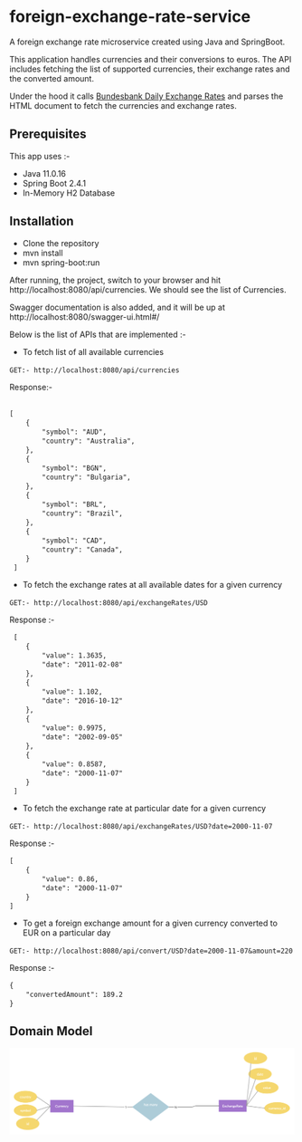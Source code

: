 # foreign-exchange-rate-service
A foreign exchange rate microservice created using Java and SpringBoot.

This application handles currencies and their conversions to euros. 
The API includes fetching the list of supported currencies, their exchange rates and the converted amount.

Under the hood it calls [Bundesbank Daily Exchange Rates](https://www.bundesbank.de/dynamic/action/en/statistics/time-series-databases/time-series-databases/759784/759784?statisticType=BBK_ITS&listId=www_sdks_b01012_3&treeAnchor=WECHSELKURSE) 
and parses the HTML document to fetch the currencies and exchange rates.

## Prerequisites
This app uses :-

- Java 11.0.16
- Spring Boot 2.4.1
- In-Memory H2 Database

## Installation

- Clone the repository
- mvn install
- mvn spring-boot:run

After running, the project, switch to your browser and hit 
http://localhost:8080/api/currencies. We should see the list of Currencies.

Swagger documentation is also added, and it will be up at http://localhost:8080/swagger-ui.html#/

Below is the list of APIs that are implemented :-

- To fetch list of all available currencies

`GET:- http://localhost:8080/api/currencies`

Response:- 

```

[
    {
        "symbol": "AUD",
        "country": "Australia", 
    },
    {
        "symbol": "BGN",
        "country": "Bulgaria",
    },
    {
        "symbol": "BRL",
        "country": "Brazil",
    },
    {
        "symbol": "CAD",
        "country": "Canada",
    }
 ]

```

- To fetch the exchange rates at all available dates for a given currency

`GET:- http://localhost:8080/api/exchangeRates/USD`

Response :- 

```
 [
    {
        "value": 1.3635,
        "date": "2011-02-08"
    },
    {
        "value": 1.102,
        "date": "2016-10-12"
    },
    {
        "value": 0.9975,
        "date": "2002-09-05"
    },
    {
        "value": 0.8587,
        "date": "2000-11-07"
    }
 ]

```
- To fetch the exchange rate at particular date for a given currency

`GET:- http://localhost:8080/api/exchangeRates/USD?date=2000-11-07`

Response :- 

```
[
    {
        "value": 0.86,
        "date": "2000-11-07"
    }
]
```

- To get a foreign exchange amount for a given currency converted to EUR on a particular day

`GET:- http://localhost:8080/api/convert/USD?date=2000-11-07&amount=220`

Response :- 

```
{
    "convertedAmount": 189.2
}
```

## Domain Model

![alt](uml.png)


